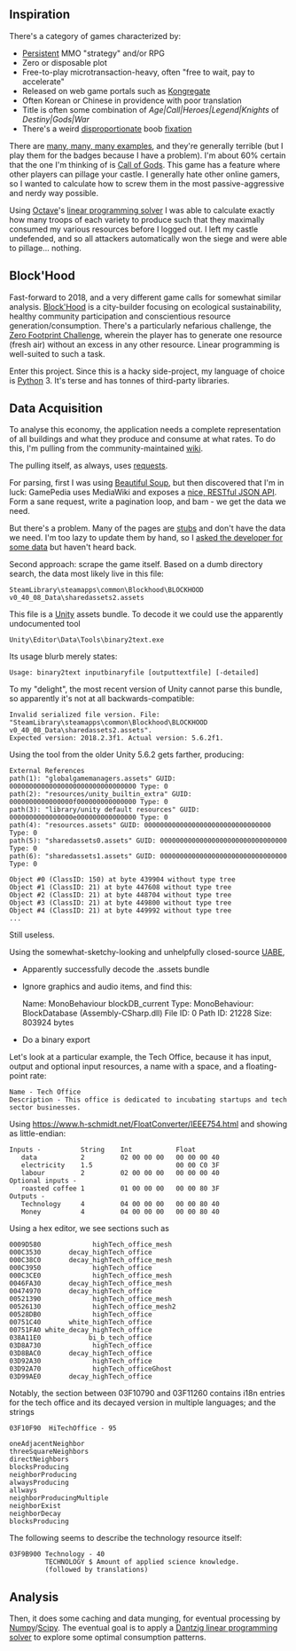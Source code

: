 Inspiration
-----------

There's a category of games characterized by:
- [Persistent](https://en.wikipedia.org/wiki/Persistent_world) MMO "strategy" and/or RPG
- Zero or disposable plot
- Free-to-play microtransaction-heavy, often "free to wait, pay to accelerate"
- Released on web game portals such as [Kongregate](www.kongregate.com)
- Often Korean or Chinese in providence with poor translation
- Title is often some combination of *Age|Call|Heroes|Legend|Knights* of *Destiny|Gods|War*
- There's a weird
  [disproportionate](http://img3.mmo.mmo4arab.com/news/2014/09/15/revelation1.jpg)
  boob
  [fixation](http://www.mmojam.com/wp-content/uploads/2014/12/Age-of-Civilization-The-Dawn-of-Civilization-Wallpaper.jpg)

There are
[many, many, many examples](https://www.kongregate.com/mmo-games), and they're generally terrible (but I play them for
the badges because I have a problem). I'm about 60% certain that the one I'm thinking of is
[Call of Gods](https://www.kongregate.com/games/callofgods/call-of-gods).
This game has a feature where other players can pillage your castle. I generally hate other online gamers, so I wanted
to calculate how to screw them in the most passive-aggressive and nerdy way possible.

Using [Octave](https://www.gnu.org/software/octave)'s
[linear programming solver](https://octave.org/doc/v4.0.0/Linear-Programming.html) I was able to calculate exactly how
many troops of each variety to produce such that they maximally consumed my various resources before I logged out. I
left my castle undefended, and so all attackers automatically won the siege and were able to pillage... nothing.

Block'Hood
----------

Fast-forward to 2018, and a very different game calls for somewhat similar analysis.
[Block'Hood](https://www.plethora-project.com/blockhood) is a city-builder focusing on ecological sustainability,
healthy community participation and conscientious resource generation/consumption. There's a particularly nefarious
challenge, the
[Zero Footprint Challenge](https://blockhood.gamepedia.com/Challenges#12._Zero_footprint),
wherein the player has to generate one resource (fresh air) without an excess in any other resource. Linear programming
is well-suited to such a task.

Enter this project. Since this is a hacky side-project, my language of choice is [Python](https://www.python.org) 3.
It's terse and has tonnes of third-party libraries.

Data Acquisition
----------------

To analyse this economy, the application needs a complete representation of all buildings and what they produce and
consume at what rates. To do this, I'm pulling from the community-maintained
[wiki](https://blockhood.gamepedia.com).

The pulling itself, as always, uses [requests](http://docs.python-requests.org).

For parsing, first I was using [Beautiful Soup](https://www.crummy.com/software/BeautifulSoup), but then discovered that
I'm in luck: GamePedia uses MediaWiki and exposes a
[nice, RESTful JSON API](https://www.mediawiki.org/wiki/API:Main_page). Form a sane request, write a pagination loop,
and bam - we get the data we need.

But there's a problem. Many of the pages are
[stubs](https://blockhood.gamepedia.com/Category:Stubs) and don't have the data we need. I'm too lazy to update them by
hand, so I
[asked the developer for some data](https://www.facebook.com/blockhoodgame/posts/1877621299022835)
but haven't heard back.

Second approach: scrape the game itself. Based on a dumb directory search, the data most likely live in this file:

    SteamLibrary\steamapps\common\Blockhood\BLOCKHOOD v0_40_08_Data\sharedassets2.assets

This file is a [Unity](https://unity3d.com) assets bundle. To decode it we could use the apparently undocumented tool

    Unity\Editor\Data\Tools\binary2text.exe

Its usage blurb merely states:

    Usage: binary2text inputbinaryfile [outputtextfile] [-detailed]

To my "delight", the most recent version of Unity cannot parse this bundle, so apparently it's not at all
backwards-compatible:

    Invalid serialized file version. File: "SteamLibrary\steamapps\common\Blockhood\BLOCKHOOD v0_40_08_Data\sharedassets2.assets".
    Expected version: 2018.2.3f1. Actual version: 5.6.2f1.

Using the tool from the older Unity 5.6.2 gets farther, producing:

    External References
    path(1): "globalgamemanagers.assets" GUID: 00000000000000000000000000000000 Type: 0
    path(2): "resources/unity_builtin_extra" GUID: 0000000000000000f000000000000000 Type: 0
    path(3): "library/unity default resources" GUID: 0000000000000000e000000000000000 Type: 0
    path(4): "resources.assets" GUID: 00000000000000000000000000000000 Type: 0
    path(5): "sharedassets0.assets" GUID: 00000000000000000000000000000000 Type: 0
    path(6): "sharedassets1.assets" GUID: 00000000000000000000000000000000 Type: 0
    
    Object #0 (ClassID: 150) at byte 439904 without type tree
    Object #1 (ClassID: 21) at byte 447608 without type tree
    Object #2 (ClassID: 21) at byte 448704 without type tree
    Object #3 (ClassID: 21) at byte 449800 without type tree
    Object #4 (ClassID: 21) at byte 449992 without type tree
    ...

Still useless.

Using the somewhat-sketchy-looking and unhelpfully closed-source
[UABE](https://github.com/DerPopo/UABE),

- Apparently successfully decode the .assets bundle
- Ignore graphics and audio items, and find this:

    Name: MonoBehaviour blockDB_current
    Type: MonoBehaviour: BlockDatabase (Assembly-CSharp.dll)
    File ID: 0
    Path ID: 21228
    Size: 803924 bytes

- Do a binary export

Let's look at a particular example, the Tech Office, because it has input, output and optional input resources, a name
with a space, and a floating-point rate:

    Name - Tech Office
    Description - This office is dedicated to incubating startups and tech sector businesses.

Using https://www.h-schmidt.net/FloatConverter/IEEE754.html and showing as little-endian:

    Inputs -          String    Int           Float
       data           2         02 00 00 00   00 00 00 40
       electricity    1.5                     00 00 C0 3F
       labour         2         02 00 00 00   00 00 00 40
    Optional inputs -
       roasted coffee 1         01 00 00 00   00 00 80 3F
    Outputs -
       Technology     4         04 00 00 00   00 00 80 40
       Money          4         04 00 00 00   00 00 80 40
    
Using a hex editor, we see sections such as

    0009D580             highTech_office_mesh
    000C3530       decay_highTech_office
    000C38C0       decay_highTech_office_mesh
    000C3950             highTech_office
    000C3CE0             highTech_office_mesh
    0046FA30       decay_highTech_office_mesh
    00474970       decay_highTech_office
    00521390             highTech_office_mesh
    00526130             highTech_office_mesh2
    00528DB0             highTech_office
    00751C40       white_highTech_office
    00751FA0 white_decay_highTech_office
    038A11E0            bi_b_tech_office
    03D8A730             highTech_office
    03D8BAC0       decay_highTech_office
    03D92A30             highTech_office
    03D92A70             highTech_officeGhost
    03D99AE0       decay_highTech_office
  
Notably, the section between 03F10790 and 03F11260 contains i18n entries for the tech office and its decayed version in
multiple languages; and the strings

    03F10F90  HiTechOffice - 95
    
    oneAdjacentNeighbor 
    threeSquareNeighbors
    directNeighbors
    blocksProducing
    neighborProducing
    alwaysProducing
    allways
    neighborProducingMultiple
    neighborExist
    neighborDecay
    blocksProducing
    
The following seems to describe the technology resource itself:

    03F9B900 Technology - 40
             TECHNOLOGY $ Amount of applied science knowledge.
             (followed by translations)


Analysis
--------

Then, it does some caching and data munging, for eventual processing by
[Numpy](http://www.numpy.org)/[Scipy](https://scipy.org).
The eventual goal is to apply a
[Dantzig linear programming solver](https://docs.scipy.org/doc/scipy/reference/generated/scipy.optimize.linprog.html)
to explore some optimal consumption patterns.